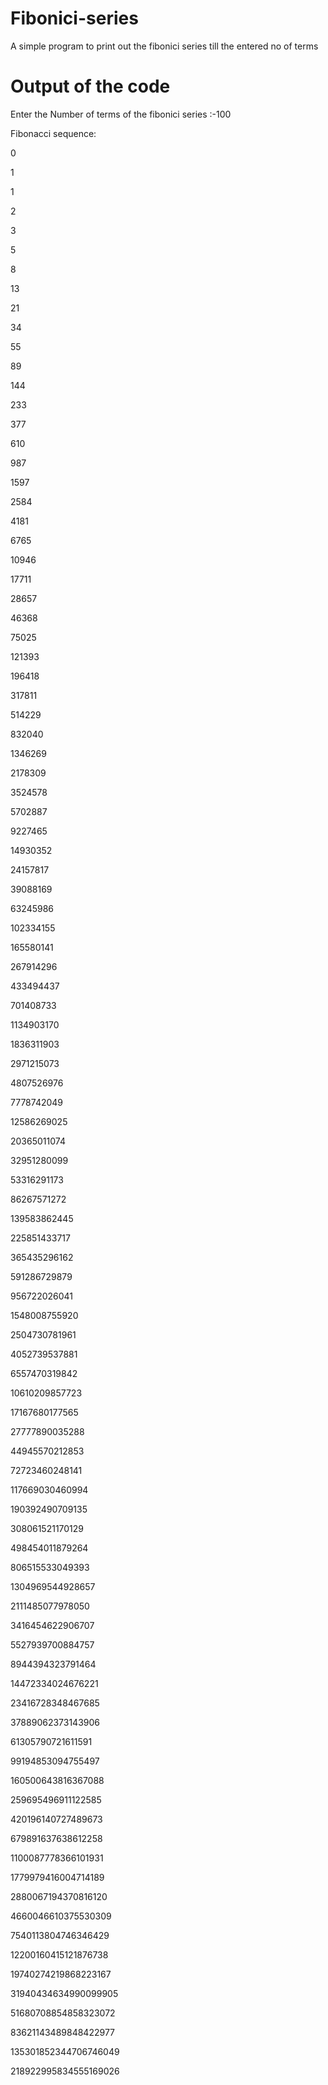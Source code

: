 # Fibonici-series

A simple program to print out the fibonici series till the entered no of terms

# Output of the code

Enter the Number of terms of the fibonici series :-100

Fibonacci sequence:

0

1

1

2

3

5

8

13

21

34

55

89

144

233

377 

610

987

1597

2584

4181

6765

10946

17711

28657

46368

75025

121393

196418

317811

514229

832040

1346269

2178309

3524578

5702887

9227465

14930352

24157817

39088169

63245986

102334155

165580141

267914296

433494437

701408733

1134903170

1836311903

2971215073

4807526976

7778742049

12586269025

20365011074

32951280099

53316291173

86267571272

139583862445

225851433717

365435296162

591286729879

956722026041

1548008755920

2504730781961

4052739537881

6557470319842

10610209857723

17167680177565

27777890035288

44945570212853

72723460248141

117669030460994

190392490709135

308061521170129

498454011879264

806515533049393

1304969544928657

2111485077978050

3416454622906707

5527939700884757

8944394323791464

14472334024676221

23416728348467685

37889062373143906

61305790721611591

99194853094755497

160500643816367088

259695496911122585

420196140727489673

679891637638612258

1100087778366101931

1779979416004714189

2880067194370816120

4660046610375530309

7540113804746346429

12200160415121876738

19740274219868223167

31940434634990099905

51680708854858323072

83621143489848422977

135301852344706746049

218922995834555169026
